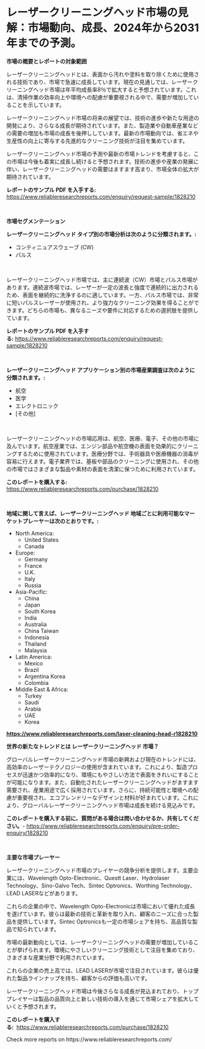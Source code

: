 <p><h1>レーザークリーニングヘッド市場の見解：市場動向、成長、2024年から2031年までの予測。</h1></p><p><strong>市場の概要とレポートの対象範囲</strong></p>
<p><p>レーザークリーニングヘッドとは、表面から汚れや塗料を取り除くために使用される技術であり、市場で急速に成長しています。現在の見通しでは、レーザークリーニングヘッド市場は年平均成長率8％で拡大すると予想されています。これは、清掃作業の効率向上や環境への配慮が重要視される中で、需要が増加していることを示しています。</p><p>レーザークリーニングヘッド市場の将来の展望では、技術の進歩や新たな用途の開発により、さらなる成長が期待されています。また、製造業や自動車産業などの需要の増加も市場の成長を後押ししています。最新の市場動向では、省エネや生産性の向上に寄与する先進的なクリーニング技術が注目を集めています。</p><p>レーザークリーニングヘッド市場の予測や最新の市場トレンドを考慮すると、この市場は今後も着実に成長し続けると予想されます。技術の進歩や産業の発展に伴い、レーザークリーニングヘッドの需要はますます高まり、市場全体の拡大が期待されています。</p></p>
<p><strong>レポートのサンプル PDF を入手する:</strong> <a href="https://www.reliableresearchreports.com/enquiry/request-sample/1828210">https://www.reliableresearchreports.com/enquiry/request-sample/1828210</a></p>
<p>&nbsp;</p>
<p><strong>市場セグメンテーション</strong></p>
<p><strong>レーザークリーニングヘッド タイプ別の市場分析は次のように分類されます。:</strong></p>
<p><ul><li>コンティニュアスウェーブ (CW)</li><li>パルス</li></ul></p>
<p>&nbsp;</p>
<p><p>レーザークリーニングヘッド市場では、主に連続波（CW）市場とパルス市場があります。連続波市場では、レーザーが一定の波長と強度で連続的に出力されるため、表面を継続的に洗浄するのに適しています。一方、パルス市場では、非常に短いパルスレーザーが使用され、より強力なクリーニング効果を得ることができます。どちらの市場も、異なるニーズや要件に対応するための選択肢を提供しています。</p></p>
<p><strong>レポートのサンプル PDF を入手する:</strong>&nbsp;<a href="https://www.reliableresearchreports.com/enquiry/request-sample/1828210">https://www.reliableresearchreports.com/enquiry/request-sample/1828210</a></p>
<p>&nbsp;</p>
<p><strong> レーザークリーニングヘッド アプリケーション別の市場産業調査は次のように分類されます。:</strong></p>
<p><ul><li>航空</li><li>医学</li><li>エレクトロニック</li><li>[その他]</li></ul></p>
<p>&nbsp;</p>
<p><p>レーザークリーニングヘッドの市場応用は、航空、医療、電子、その他の市場に及んでいます。航空産業では、エンジン部品や航空機の表面を効果的にクリーニングするために使用されています。医療分野では、手術器具や医療機器の消毒が容易に行えます。電子業界では、基板や部品のクリーニングに使用され、その他の市場ではさまざまな製品や素材の表面を清潔に保つために利用されています。</p></p>
<p><strong>このレポートを購入する:</strong>&nbsp; <a href="https://www.reliableresearchreports.com/purchase/1828210">https://www.reliableresearchreports.com/purchase/1828210</a></p>
<p>&nbsp;</p>
<p><strong>地域に関して言えば、レーザークリーニングヘッド 地域ごとに利用可能なマーケットプレーヤーは次のとおりです。:</strong></p>
<p><ul>
    <li>
        North America:
        <ul>
            <li>United States</li>
            <li>Canada</li>
        </ul>
    </li>
    <li>
        Europe:
        <ul>
            <li>Germany</li>
            <li>France</li>
            <li>U.K.</li>
            <li>Italy</li>
            <li>Russia</li>
        </ul>
    </li>
    <li>
        Asia-Pacific:
        <ul>
            <li>China</li>
            <li>Japan</li>
            <li>South Korea</li>
            <li>India</li>
            <li>Australia</li>
            <li>China Taiwan</li>
            <li>Indonesia</li>
            <li>Thailand</li>
            <li>Malaysia</li>
        </ul>
    </li>
    <li>
        Latin America:
        <ul>
            <li>Mexico</li>
            <li>Brazil</li>
            <li>Argentina Korea</li>
            <li>Colombia</li>
        </ul>
    </li>
    <li>
        Middle East & Africa:
        <ul>
            <li>Turkey</li>
            <li>Saudi</li>
            <li>Arabia</li>
            <li>UAE</li>
            <li>Korea</li>
        </ul>
    </li>
    </ul></p>
<p><strong><a href="https://www.reliableresearchreports.com/laser-cleaning-head-r1828210">https://www.reliableresearchreports.com/laser-cleaning-head-r1828210</a></strong>&nbsp;</p>
<p><strong>世界の新たなトレンドとは レーザークリーニングヘッド 市場？</strong></p>
<p><p>グローバルレーザークリーニングヘッド市場の新興および現在のトレンドには、高効率のレーザーテクノロジーの使用が含まれています。これにより、製造プロセスが迅速かつ効率的になり、環境にもやさしい方法で表面をきれいにすることが可能になります。また、自動化されたレーザークリーニングヘッドがますます需要され、産業用途で広く採用されています。さらに、持続可能性と環境への配慮が重要視され、エコフレンドリーなデザインと材料が好まれています。これにより、グローバルレーザークリーニングヘッド市場は成長を続ける見込みです。</p></p>
<p><strong>このレポートを購入する前に、質問がある場合は問い合わせるか、共有してください。</strong>- <a href="https://www.reliableresearchreports.com/enquiry/pre-order-enquiry/1828210">https://www.reliableresearchreports.com/enquiry/pre-order-enquiry/1828210</a></p>
<p>&nbsp;</p>
<p><strong>主要な市場プレーヤー</strong></p>
<p><p>レーザークリーニングヘッド市場のプレイヤーの競争分析を提供します。主要企業には、Wavelength Opto-Electronic、Questt Laser、Hydrolaser Technology、Sino-Galvo Tech、Sintec Optronics、Worthing Technology、LEAD LASERなどがあります。</p><p>これらの企業の中で、Wavelength Opto-Electronicは市場において優れた成長を遂げています。彼らは最新の技術と革新を取り入れ、顧客のニーズに合った製品を提供しています。Sintec Optronicsも一定の市場シェアを持ち、高品質な製品で知られています。</p><p>市場の最新動向としては、レーザークリーニングヘッドの需要が増加していることが挙げられます。環境にやさしいクリーニング技術として注目を集めており、さまざまな産業分野で利用されています。</p><p>これらの企業の売上高では、LEAD LASERが市場で注目されています。彼らは優れた製品ラインナップを持ち、顧客からの評価も高いです。</p><p>レーザークリーニングヘッド市場は今後さらなる成長が見込まれており、トッププレイヤーは製品の品質向上と新しい技術の導入を通じて市場シェアを拡大していくと予想されます。</p></p>
<p><strong>このレポートを購入する:</strong>&nbsp;&nbsp;<a href="https://www.reliableresearchreports.com/purchase/1828210">https://www.reliableresearchreports.com/purchase/1828210</a></p>
<p>Check more reports on https://www.reliableresearchreports.com/</p>